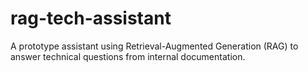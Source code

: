 # rag-tech-assistant
A prototype assistant using Retrieval-Augmented Generation (RAG) to answer technical questions from internal documentation.
